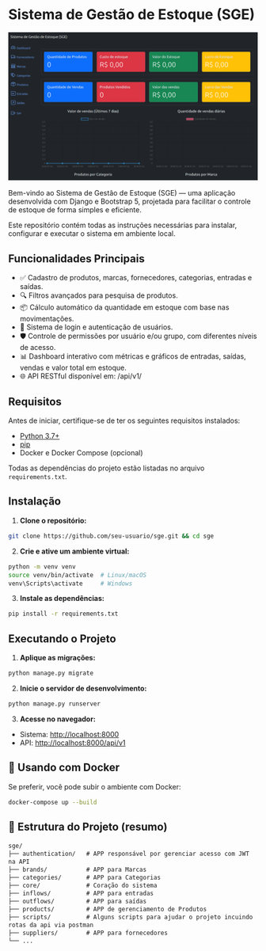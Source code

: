 # Sistema de Gestão de Estoque (SGE)

![alt text](image.png)

Bem-vindo ao Sistema de Gestão de Estoque (SGE) — uma aplicação desenvolvida com Django e Bootstrap 5, projetada para facilitar o controle de estoque de forma simples e eficiente.

Este repositório contém todas as instruções necessárias para instalar, configurar e executar o sistema em ambiente local.

## Funcionalidades Principais
- ✅ Cadastro de produtos, marcas, fornecedores, categorias, entradas e saídas.
- 🔍 Filtros avançados para pesquisa de produtos.
- 📦 Cálculo automático da quantidade em estoque com base nas movimentações.
- 🔐 Sistema de login e autenticação de usuários.
- 🛡️ Controle de permissões por usuário e/ou grupo, com diferentes níveis de acesso.
- 📊 Dashboard interativo com métricas e gráficos de entradas, saídas, vendas e valor total em estoque.
- 🌐 API RESTful disponível em: /api/v1/<rota>


## Requisitos

Antes de iniciar, certifique-se de ter os seguintes requisitos instalados:

* [Python 3.7+](https://www.python.org/)
* [pip](https://pip.pypa.io/)
* Docker e Docker Compose (opcional)

Todas as dependências do projeto estão listadas no arquivo `requirements.txt`.

## Instalação

1. **Clone o repositório:**

```bash
git clone https://github.com/seu-usuario/sge.git && cd sge
```

2. **Crie e ative um ambiente virtual:**

```bash
python -m venv venv
source venv/bin/activate  # Linux/macOS
venv\Scripts\activate     # Windows
```

3. **Instale as dependências:**

```bash
pip install -r requirements.txt
```

## Executando o Projeto

1. **Aplique as migrações:**

```bash
python manage.py migrate
```

2. **Inicie o servidor de desenvolvimento:**

```bash
python manage.py runserver
```

3. **Acesse no navegador:**

* Sistema: [http://localhost:8000](http://localhost:8000)
* API: [http://localhost:8000/api/v1](http://localhost:8000/api/v1)


## 🐳 Usando com Docker

Se preferir, você pode subir o ambiente com Docker:

```bash
docker-compose up --build
```

## 📂 Estrutura do Projeto (resumo)

```
sge/
├── authentication/   # APP responsável por gerenciar acesso com JWT na API
├── brands/           # APP para Marcas
├── categories/       # APP para Categorias
├── core/             # Coração do sistema
├── inflows/          # APP para entradas
├── outflows/         # APP para saídas
├── products/         # APP de gerenciamento de Produtos
├── scripts/          # Alguns scripts para ajudar o projeto incuindo rotas da api via postman
├── suppliers/        # APP para fornecedores
└── ...
```